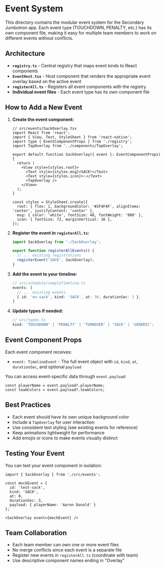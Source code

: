 # Event System

This directory contains the modular event system for the Secondary Jumbotron app. Each event type (TOUCHDOWN, PENALTY, etc.) has its own component file, making it easy for multiple team members to work on different events without conflicts.

## Architecture

- **`registry.ts`** - Central registry that maps event kinds to React components
- **`EventHost.tsx`** - Host component that renders the appropriate event overlay based on the active event
- **`registerAll.ts`** - Registers all event components with the registry
- **Individual event files** - Each event type has its own component file

## How to Add a New Event

1. **Create the event component:**
   ```tsx
   // src/events/SackOverlay.tsx
   import React from 'react';
   import { View, Text, StyleSheet } from 'react-native';
   import type { EventComponentProps } from './registry';
   import TapOverlay from '../components/TapOverlay';

   export default function SackOverlay({ event }: EventComponentProps) {
     return (
       <View style={styles.root}>
         <Text style={styles.msg}>SACK!</Text>
         <Text style={styles.icon}>💥</Text>
         <TapOverlay />
       </View>
     );
   }

   const styles = StyleSheet.create({
     root: { flex: 1, backgroundColor: '#2F4F4F', alignItems: 'center', justifyContent: 'center' },
     msg: { color: 'white', fontSize: 48, fontWeight: '900' },
     icon: { fontSize: 72, marginVertical: 16 },
   });
   ```

2. **Register the event in `registerAll.ts`:**
   ```ts
   import SackOverlay from './SackOverlay';
   
   export function registerAllEvents() {
     // ... existing registrations
     registerEvent('SACK', SackOverlay);
   }
   ```

3. **Add the event to your timeline:**
   ```ts
   // src/schedule/sampleTimeline.ts
   events: [
     // ... existing events
     { id: 'ev-sack', kind: 'SACK', at: 30, durationSec: 3 },
   ]
   ```

4. **Update types if needed:**
   ```ts
   // src/types.ts
   kind: 'TOUCHDOWN' | 'PENALTY' | 'TURNOVER' | 'SACK' | 'GENERIC';
   ```

## Event Component Props

Each event component receives:
- `event: TimelineEvent` - The full event object with `id`, `kind`, `at`, `durationSec`, and optional `payload`

You can access event-specific data through `event.payload`:
```tsx
const playerName = event.payload?.playerName;
const teamColors = event.payload?.teamColors;
```

## Best Practices

- Each event should have its own unique background color
- Include a `TapOverlay` for user interaction
- Use consistent text styling (see existing events for reference)
- Keep animations lightweight for performance
- Add emojis or icons to make events visually distinct

## Testing Your Event

You can test your event component in isolation:
```tsx
import { SackOverlay } from './src/events';

const mockEvent = {
  id: 'test-sack',
  kind: 'SACK',
  at: 0,
  durationSec: 3,
  payload: { playerName: 'Aaron Donald' }
};

<SackOverlay event={mockEvent} />
```

## Team Collaboration

- Each team member can own one or more event files
- No merge conflicts since each event is a separate file
- Register new events in `registerAll.ts` (coordinate with team)
- Use descriptive component names ending in "Overlay"
